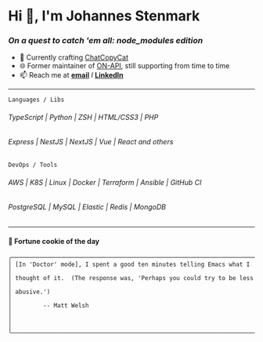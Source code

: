 # Hi 👋, I'm Johannes Stenmark

### *On a quest to catch 'em all: node_modules edition*

- 🔭 Currently crafting [ChatCopyCat](https://github.com/jstenmark/ChatCopyCat)
- 🌐 Former maintainer of [ON-API](https://github.com/on-api), still supporting from time to time
- 📫 Reach me at **[email](mailto:johannes@stenmark.in)** *I* **[LinkedIn](https://www.linkedin.com/in/johannes-stenmark)**

---

`Languages / Libs`
###### TypeScript | Python | ZSH | HTML/CSS3 | PHP
###### Express | NestJS | NextJS | Vue | React and others

`DevOps / Tools`
###### AWS | K8S | Linux | Docker | Terraform | Ansible | GitHub CI
###### PostgreSQL | MySQL | Elastic | Redis | MongoDB

---
#### :cookie: Fortune cookie of the day
```smalltalk
╭──────────────────────────────────────────────────────────────────────╮
│ [In 'Doctor' mode], I spent a good ten minutes telling Emacs what I  │
│ thought of it.  (The response was, 'Perhaps you could try to be less │
│ abusive.')                                                           │
│         -- Matt Welsh                                                │
│                                                                      │
╰──────────────────────────────────────────────────────────────────────╯
```

